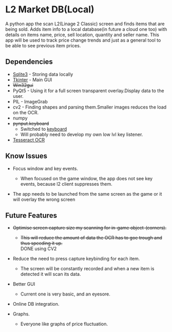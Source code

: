 # L2 Market DB(Local)

A python app the scan L2(Linage 2 Classic) screen and finds items that are being 
sold. Adds item info to a local database(in future a cloud one too) with 
details on items name, price, sell location, quantity and seller name. 
This app will be used to track price change trends and just as a general 
tool to be able to see previous item prices.

## Dependencies
* [Sqlite3](https://www.sqlite.org/index.html) - Storing data locally
* [Tkinter](https://docs.python.org/3/library/tkinter.html) - Main GUI
* ~~Win32gui~~
* PyQt5 - Using it for a full screen transparent overlay.Display data to the user.
* PIL - ImageGrab
* cv2 - Finding shapes and parsing them.Smaller images reduces the load on the OCR.
* numpy
* ~~pynput.keyboard~~ 
  * Switched to [keyboard](https://github.com/boppreh/keyboard)
  * Will probably need to develop my own low lvl key listener.
* [Tesseract OCR](https://github.com/tesseract-ocr/)

## Know Issues
* Focus window and key events.
    * When focused on the game window, the app does not see key events, because
    l2 client suppresses them.
  
* The app needs to be launched from the same screen as the game or it will
overlay the wrong screen
      
## Future Features
* ~~Optimise screen capture size my scanning for in-game object-(corners).~~
    * ~~This will reduce the amount of data the OCR has to goe trough and thus 
      speeding it up.~~</br>DONE using CV2
      
* Reduce the need to press capture keybinding for each item.
    * The screen will be constantly recorded and when a new item is detected it
    will scan its data.
      
* Better GUI
    * Current one is very basic, and an eyesore.
    
* Online DB integration.
* Graphs.
    * Everyone like graphs of price fluctuation.